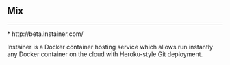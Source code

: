Mix
---
<hr>
* http://beta.instainer.com/

Instainer is a Docker container hosting service which allows run instantly any Docker container on the cloud with Heroku-style Git deployment.

